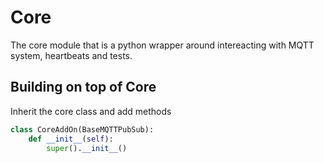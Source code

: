 # Core 

The core module that is a python wrapper around intereacting with MQTT system, heartbeats and tests.

## Building on top of Core

Inherit the core class and add methods

```python
class CoreAddOn(BaseMQTTPubSub):
    def __init__(self):
        super().__init__()
```